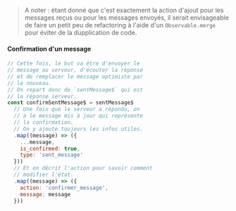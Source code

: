 
> A noter&nbsp;: étant donné que c'est exactement la action d'ajout pour les messages reçus ou pour les messages envoyés, il serait envisageable de faire un petit peu de refactoring à l'aide d'un `Observable.merge` pour éviter de la dupplication de code.

#### Confirmation d'un message

```js
// Cette fois, le but va être d'envoyer le
// message au serveur, d'écouter la réponse
// et de remplacer le message optimiste par
// le nouveau.
// On repart donc de `sentMessage$` qui est
// la réponse serveur.
const confirmSentMessage$ = sentMessage$
  // Une fois que le serveur a répondu, on
  // a le message mis à jour qui représente
  // la confirmation.
  // On y ajoute toujours les infos utiles. 
  .map((message) => ({
    ...message,
    is_confirmed: true,
    type: 'sent_message'
  }))
  // Et on décrit l'action pour savoir comment
  // modifier l'état.
  .map((message) => ({
    action: 'confirmer_message',
    message: message
  }))
```